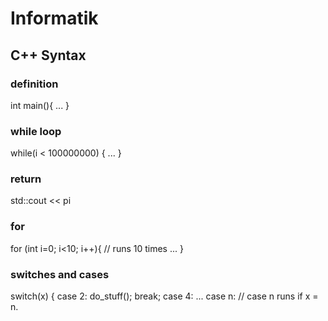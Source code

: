 # Informatik

## C++ Syntax

### definition
int main(){
    ...
}

### while loop
while(i < 100000000) {
           ...
}

### return
std::cout << pi

### for
for (int i=0; i<10; i++){        // runs 10 times
    ...
}

### switches and cases
switch(x) {
    case 2:
       do_stuff();
       break;
    case 4:
    ...
    case n:
    // case n runs if x = n.
    
